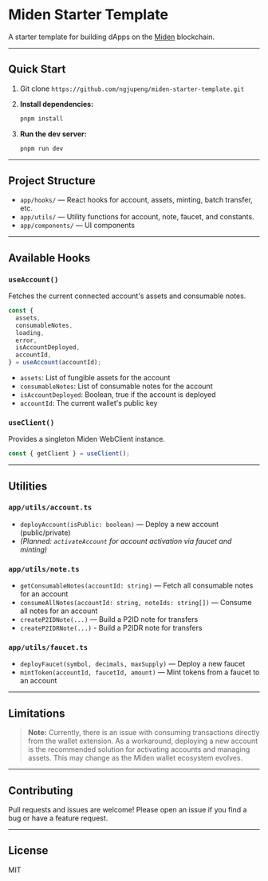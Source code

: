 # Miden Starter Template

A starter template for building dApps on the [Miden](https://miden.xyz/) blockchain.

---

## Quick Start

1. Git clone `https://github.com/ngjupeng/miden-starter-template.git`
2. **Install dependencies:**

   ```bash
   pnpm install

   ```

3. **Run the dev server:**
   ```bash
   pnpm run dev
   ```

---

## Project Structure

- `app/hooks/` — React hooks for account, assets, minting, batch transfer, etc.
- `app/utils/` — Utility functions for account, note, faucet, and constants.
- `app/components/` — UI components

---

## Available Hooks

### `useAccount()`

Fetches the current connected account's assets and consumable notes.

```ts
const {
  assets,
  consumableNotes,
  loading,
  error,
  isAccountDeployed,
  accountId,
} = useAccount(accountId);
```

- `assets`: List of fungible assets for the account
- `consumableNotes`: List of consumable notes for the account
- `isAccountDeployed`: Boolean, true if the account is deployed
- `accountId`: The current wallet's public key

### `useClient()`

Provides a singleton Miden WebClient instance.

```ts
const { getClient } = useClient();
```

---

## Utilities

### `app/utils/account.ts`

- `deployAccount(isPublic: boolean)` — Deploy a new account (public/private)
- _(Planned: `activateAccount` for account activation via faucet and minting)_

### `app/utils/note.ts`

- `getConsumableNotes(accountId: string)` — Fetch all consumable notes for an account
- `consumeAllNotes(accountId: string, noteIds: string[])` — Consume all notes for an account
- `createP2IDNote(...)` — Build a P2ID note for transfers
- `createP2IDRNote(...)` - Build a P2IDR note for transfers

### `app/utils/faucet.ts`

- `deployFaucet(symbol, decimals, maxSupply)` — Deploy a new faucet
- `mintToken(accountId, faucetId, amount)` — Mint tokens from a faucet to an account

---

## Limitations

> **Note:**
> Currently, there is an issue with consuming transactions directly from the wallet extension. As a workaround, deploying a new account is the recommended solution for activating accounts and managing assets. This may change as the Miden wallet ecosystem evolves.

---

## Contributing

Pull requests and issues are welcome! Please open an issue if you find a bug or have a feature request.

---

## License

MIT
